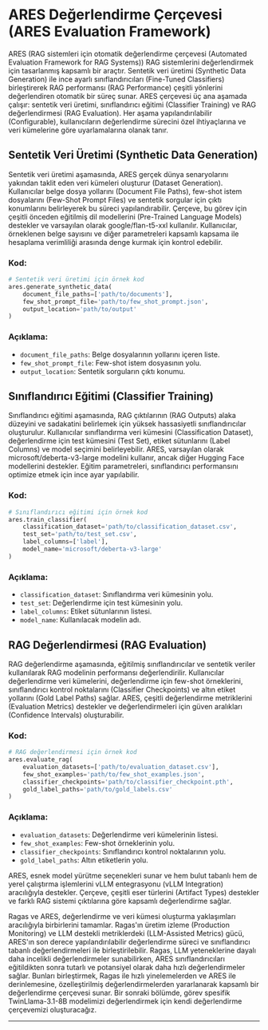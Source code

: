 # ARES Değerlendirme Çerçevesi (ARES Evaluation Framework)

ARES (RAG sistemleri için otomatik değerlendirme çerçevesi (Automated Evaluation Framework for RAG Systems)) RAG sistemlerini değerlendirmek için tasarlanmış kapsamlı bir araçtır. Sentetik veri üretimi (Synthetic Data Generation) ile ince ayarlı sınıflandırıcıları (Fine-Tuned Classifiers) birleştirerek RAG performansı (RAG Performance) çeşitli yönlerini değerlendiren otomatik bir süreç sunar. ARES çerçevesi üç ana aşamada çalışır: sentetik veri üretimi, sınıflandırıcı eğitimi (Classifier Training) ve RAG değerlendirmesi (RAG Evaluation). Her aşama yapılandırılabilir (Configurable), kullanıcıların değerlendirme sürecini özel ihtiyaçlarına ve veri kümelerine göre uyarlamalarına olanak tanır.

## Sentetik Veri Üretimi (Synthetic Data Generation)
Sentetik veri üretimi aşamasında, ARES gerçek dünya senaryolarını yakından taklit eden veri kümeleri oluşturur (Dataset Generation). Kullanıcılar belge dosya yollarını (Document File Paths), few-shot istem dosyalarını (Few-Shot Prompt Files) ve sentetik sorgular için çıktı konumlarını belirleyerek bu süreci yapılandırabilir. Çerçeve, bu görev için çeşitli önceden eğitilmiş dil modellerini (Pre-Trained Language Models) destekler ve varsayılan olarak google/flan-t5-xxl kullanılır. Kullanıcılar, örneklenen belge sayısını ve diğer parametreleri kapsamlı kapsama ile hesaplama verimliliği arasında denge kurmak için kontrol edebilir.

### Kod:
```python
# Sentetik veri üretimi için örnek kod
ares.generate_synthetic_data(
    document_file_paths=['path/to/documents'],
    few_shot_prompt_file='path/to/few_shot_prompt.json',
    output_location='path/to/output'
)
```
### Açıklama:
- `document_file_paths`: Belge dosyalarının yollarını içeren liste.
- `few_shot_prompt_file`: Few-shot istem dosyasının yolu.
- `output_location`: Sentetik sorguların çıktı konumu.

## Sınıflandırıcı Eğitimi (Classifier Training)
Sınıflandırıcı eğitimi aşamasında, RAG çıktılarının (RAG Outputs) alaka düzeyini ve sadakatini belirlemek için yüksek hassasiyetli sınıflandırıcılar oluşturulur. Kullanıcılar sınıflandırma veri kümesini (Classification Dataset), değerlendirme için test kümesini (Test Set), etiket sütunlarını (Label Columns) ve model seçimini belirleyebilir. ARES, varsayılan olarak microsoft/deberta-v3-large modelini kullanır, ancak diğer Hugging Face modellerini destekler. Eğitim parametreleri, sınıflandırıcı performansını optimize etmek için ince ayar yapılabilir.

### Kod:
```python
# Sınıflandırıcı eğitimi için örnek kod
ares.train_classifier(
    classification_dataset='path/to/classification_dataset.csv',
    test_set='path/to/test_set.csv',
    label_columns=['label'],
    model_name='microsoft/deberta-v3-large'
)
```
### Açıklama:
- `classification_dataset`: Sınıflandırma veri kümesinin yolu.
- `test_set`: Değerlendirme için test kümesinin yolu.
- `label_columns`: Etiket sütunlarının listesi.
- `model_name`: Kullanılacak modelin adı.

## RAG Değerlendirmesi (RAG Evaluation)
RAG değerlendirme aşamasında, eğitilmiş sınıflandırıcılar ve sentetik veriler kullanılarak RAG modelinin performansı değerlendirilir. Kullanıcılar değerlendirme veri kümelerini, değerlendirme için few-shot örneklerini, sınıflandırıcı kontrol noktalarını (Classifier Checkpoints) ve altın etiket yollarını (Gold Label Paths) sağlar. ARES, çeşitli değerlendirme metriklerini (Evaluation Metrics) destekler ve değerlendirmeleri için güven aralıkları (Confidence Intervals) oluşturabilir.

### Kod:
```python
# RAG değerlendirmesi için örnek kod
ares.evaluate_rag(
    evaluation_datasets=['path/to/evaluation_dataset.csv'],
    few_shot_examples='path/to/few_shot_examples.json',
    classifier_checkpoints='path/to/classifier_checkpoint.pth',
    gold_label_paths='path/to/gold_labels.csv'
)
```
### Açıklama:
- `evaluation_datasets`: Değerlendirme veri kümelerinin listesi.
- `few_shot_examples`: Few-shot örneklerinin yolu.
- `classifier_checkpoints`: Sınıflandırıcı kontrol noktalarının yolu.
- `gold_label_paths`: Altın etiketlerin yolu.

ARES, esnek model yürütme seçenekleri sunar ve hem bulut tabanlı hem de yerel çalıştırma işlemlerini vLLM entegrasyonu (vLLM Integration) aracılığıyla destekler. Çerçeve, çeşitli eser türlerini (Artifact Types) destekler ve farklı RAG sistemi çıktılarına göre kapsamlı değerlendirme sağlar.

Ragas ve ARES, değerlendirme ve veri kümesi oluşturma yaklaşımları aracılığıyla birbirlerini tamamlar. Ragas'ın üretim izleme (Production Monitoring) ve LLM destekli metriklerdeki (LLM-Assisted Metrics) gücü, ARES'ın son derece yapılandırılabilir değerlendirme süreci ve sınıflandırıcı tabanlı değerlendirmeleri ile birleştirilebilir. Ragas, LLM yeteneklerine dayalı daha incelikli değerlendirmeler sunabilirken, ARES sınıflandırıcıları eğitildikten sonra tutarlı ve potansiyel olarak daha hızlı değerlendirmeler sağlar. Bunları birleştirmek, Ragas ile hızlı yinelemelerden ve ARES ile derinlemesine, özelleştirilmiş değerlendirmelerden yararlanarak kapsamlı bir değerlendirme çerçevesi sunar. Bir sonraki bölümde, görev spesifik TwinLlama-3.1-8B modelimizi değerlendirmek için kendi değerlendirme çerçevemizi oluşturacağız.

---


